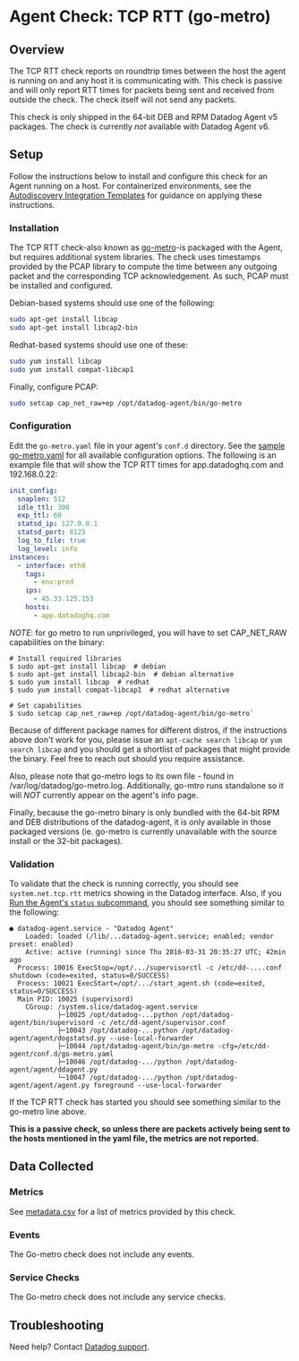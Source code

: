 # Agent Check: TCP RTT (go-metro)

## Overview

The TCP RTT check reports on roundtrip times between the host the agent is running on and any host it is communicating with. This check is passive and will only report RTT times for packets being sent and received from outside the check. The check itself will not send any packets.

This check is only shipped in the 64-bit DEB and RPM Datadog Agent v5 packages. The check is currently _not_ available with Datadog Agent v6.

## Setup

Follow the instructions below to install and configure this check for an Agent running on a host. For containerized environments, see the [Autodiscovery Integration Templates][1] for guidance on applying these instructions.

### Installation

The TCP RTT check-also known as [go-metro][2]-is packaged with the Agent, but requires additional system libraries. The check uses timestamps provided by the PCAP library to compute the time between any outgoing packet and the corresponding TCP acknowledgement. As such, PCAP must be installed and configured.

Debian-based systems should use one of the following:

```bash
sudo apt-get install libcap
sudo apt-get install libcap2-bin
```

Redhat-based systems should use one of these:

```bash
sudo yum install libcap
sudo yum install compat-libcap1
```

Finally, configure PCAP:

```bash
sudo setcap cap_net_raw+ep /opt/datadog-agent/bin/go-metro
```

### Configuration

Edit the `go-metro.yaml` file in your agent's `conf.d` directory. See the [sample go-metro.yaml][3] for all available configuration options.
The following is an example file that will show the TCP RTT times for app.datadoghq.com and 192.168.0.22:

```yaml
init_config:
  snaplen: 512
  idle_ttl: 300
  exp_ttl: 60
  statsd_ip: 127.0.0.1
  statsd_port: 8125
  log_to_file: true
  log_level: info
instances:
  - interface: eth0
    tags:
      - env:prod
    ips:
      - 45.33.125.153
    hosts:
      - app.datadoghq.com
```

*NOTE*: for go metro to run unprivileged, you will have to set CAP_NET_RAW capabilities on the binary:
```
# Install required libraries
$ sudo apt-get install libcap  # debian
$ sudo apt-get install libcap2-bin  # debian alternative
$ sudo yum install libcap  # redhat
$ sudo yum install compat-libcap1  # redhat alternative

# Set capabilities
$ sudo setcap cap_net_raw+ep /opt/datadog-agent/bin/go-metro`
```

Because of different package names for different distros, if the instructions above
don't work for you, please issue an `apt-cache search libcap` or `yum search libcap` and you
should get a shortlist of packages that might provide the binary. Feel free to reach out
should you require assistance.

Also, please note that go-metro logs to its own file - found in /var/log/datadog/go-metro.log.
Additionally, go-mtro runs standalone so it will *NOT* currently appear on the agent's info page.

Finally, because the go-metro binary is only bundled with the 64-bit RPM and DEB distributions of the
datadog-agent, it is only available in those packaged versions (ie. go-metro is currently
unavailable with the source install or the 32-bit packages).

### Validation

To validate that the check is running correctly, you should see `system.net.tcp.rtt` metrics showing in the Datadog interface. Also, if you [Run the Agent's `status` subcommand][4], you should see something similar to the following:

```text
● datadog-agent.service - "Datadog Agent"
    Loaded: loaded (/lib/...datadog-agent.service; enabled; vendor preset: enabled)
    Active: active (running) since Thu 2016-03-31 20:35:27 UTC; 42min ago
  Process: 10016 ExecStop=/opt/.../supervisorctl -c /etc/dd-....conf shutdown (code=exited, status=0/SUCCESS)
  Process: 10021 ExecStart=/opt/.../start_agent.sh (code=exited, status=0/SUCCESS)
  Main PID: 10025 (supervisord)
    CGroup: /system.slice/datadog-agent.service
            ├─10025 /opt/datadog-...python /opt/datadog-agent/bin/supervisord -c /etc/dd-agent/supervisor.conf
            ├─10043 /opt/datadog-...python /opt/datadog-agent/agent/dogstatsd.py --use-local-forwarder
            ├─10044 /opt/datadog-agent/bin/go-metro -cfg=/etc/dd-agent/conf.d/go-metro.yaml
            ├─10046 /opt/datadog-.../python /opt/datadog-agent/agent/ddagent.py
            └─10047 /opt/datadog-.../python /opt/datadog-agent/agent/agent.py foreground --use-local-forwarder
```

If the TCP RTT check has started you should see something similar to the go-metro line above.

**This is a passive check, so unless there are packets actively being sent to the hosts mentioned in the yaml file, the metrics are not reported.**

## Data Collected

### Metrics

See [metadata.csv][5] for a list of metrics provided by this check.

### Events

The Go-metro check does not include any events.

### Service Checks

The Go-metro check does not include any service checks.

## Troubleshooting

Need help? Contact [Datadog support][6].

[1]: https://docs.datadoghq.com/agent/kubernetes/integrations/
[2]: https://github.com/DataDog/go-metro
[3]: https://github.com/DataDog/integrations-core/blob/master/go-metro/conf.yaml.example
[4]: https://docs.datadoghq.com/agent/guide/agent-commands/#agent-status-and-information
[5]: https://github.com/DataDog/integrations-core/blob/master/go-metro/metadata.csv
[6]: https://docs.datadoghq.com/help/
